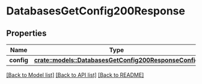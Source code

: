 # DatabasesGetConfig200Response

## Properties

Name | Type | Description | Notes
------------ | ------------- | ------------- | -------------
**config** | [**crate::models::DatabasesGetConfig200ResponseConfig**](databases_get_config_200_response_config.md) |  | 

[[Back to Model list]](../README.md#documentation-for-models) [[Back to API list]](../README.md#documentation-for-api-endpoints) [[Back to README]](../README.md)


